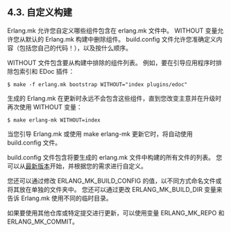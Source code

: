 ## 4.3. 自定义构建

Erlang.mk 允许您自定义哪些组件包含在 erlang.mk 文件中。 WITHOUT 变量允许您从默认的 Erlang.mk 构建中删除组件。 build.config 文件允许您准确定义内容（包括您自己的代码！），以及按什么顺序。

WITHOUT 文件包含要从构建中排除的组件列表。 例如，要在引导应用程序时排除包索引和 EDoc 插件：
```
$ make -f erlang.mk bootstrap WITHOUT="index plugins/edoc"
```
生成的 Erlang.mk 在更新时永远不会包含这些组件，直到您改变主意并在升级时再次使用 WITHOUT 变量：
```
$ make erlang-mk WITHOUT=index
```
当您引导 Erlang.mk 或使用 make erlang-mk 更新它时，将自动使用 build.config 文件。

build.config 文件包含将要生成的 erlang.mk 文件中构建的所有文件的列表。 您可以从[最新版本](https://github.com/ninenines/erlang.mk/blob/master/build.config)开始，并根据您的需求进行自定义。

您还可以通过修改 ERLANG_MK_BUILD_CONFIG 的值，以不同方式命名文件或将其放在单独的文件夹中。 您还可以通过更改 ERLANG_MK_BUILD_DIR 变量来告诉 Erlang.mk 使用不同的临时目录。

如果要使用其他仓库或特定提交进行更新，可以使用变量 ERLANG_MK_REPO 和 ERLANG_MK_COMMIT。